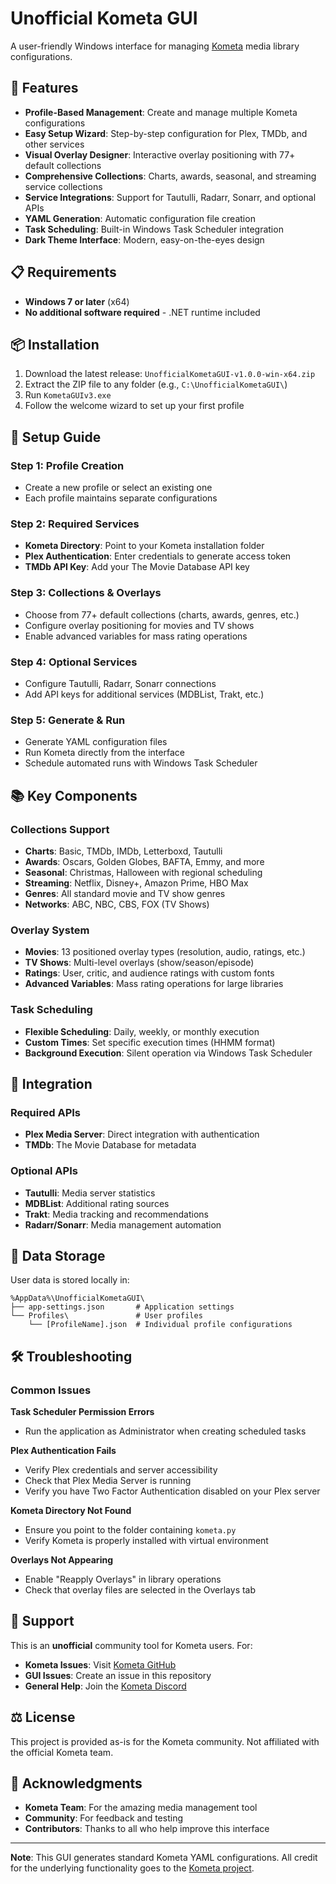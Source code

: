 # Unofficial Kometa GUI

A user-friendly Windows interface for managing [Kometa](https://github.com/Kometa-Team/Kometa) media library configurations.

## 🚀 Features

- **Profile-Based Management**: Create and manage multiple Kometa configurations
- **Easy Setup Wizard**: Step-by-step configuration for Plex, TMDb, and other services
- **Visual Overlay Designer**: Interactive overlay positioning with 77+ default collections
- **Comprehensive Collections**: Charts, awards, seasonal, and streaming service collections
- **Service Integrations**: Support for Tautulli, Radarr, Sonarr, and optional APIs
- **YAML Generation**: Automatic configuration file creation
- **Task Scheduling**: Built-in Windows Task Scheduler integration
- **Dark Theme Interface**: Modern, easy-on-the-eyes design

## 📋 Requirements

- **Windows 7 or later** (x64)
- **No additional software required** - .NET runtime included

## 📦 Installation

1. Download the latest release: `UnofficialKometaGUI-v1.0.0-win-x64.zip`
2. Extract the ZIP file to any folder (e.g., `C:\UnofficialKometaGUI\`)
3. Run `KometaGUIv3.exe`
4. Follow the welcome wizard to set up your first profile

## 🔧 Setup Guide

### Step 1: Profile Creation
- Create a new profile or select an existing one
- Each profile maintains separate configurations

### Step 2: Required Services
- **Kometa Directory**: Point to your Kometa installation folder
- **Plex Authentication**: Enter credentials to generate access token
- **TMDb API Key**: Add your The Movie Database API key

### Step 3: Collections & Overlays
- Choose from 77+ default collections (charts, awards, genres, etc.)
- Configure overlay positioning for movies and TV shows
- Enable advanced variables for mass rating operations

### Step 4: Optional Services
- Configure Tautulli, Radarr, Sonarr connections
- Add API keys for additional services (MDBList, Trakt, etc.)

### Step 5: Generate & Run
- Generate YAML configuration files
- Run Kometa directly from the interface
- Schedule automated runs with Windows Task Scheduler

## 📚 Key Components

### Collections Support
- **Charts**: Basic, TMDb, IMDb, Letterboxd, Tautulli
- **Awards**: Oscars, Golden Globes, BAFTA, Emmy, and more
- **Seasonal**: Christmas, Halloween with regional scheduling
- **Streaming**: Netflix, Disney+, Amazon Prime, HBO Max
- **Genres**: All standard movie and TV show genres
- **Networks**: ABC, NBC, CBS, FOX (TV Shows)

### Overlay System
- **Movies**: 13 positioned overlay types (resolution, audio, ratings, etc.)
- **TV Shows**: Multi-level overlays (show/season/episode)
- **Ratings**: User, critic, and audience ratings with custom fonts
- **Advanced Variables**: Mass rating operations for large libraries

### Task Scheduling
- **Flexible Scheduling**: Daily, weekly, or monthly execution
- **Custom Times**: Set specific execution times (HHMM format)
- **Background Execution**: Silent operation via Windows Task Scheduler

## 🔗 Integration

### Required APIs
- **Plex Media Server**: Direct integration with authentication
- **TMDb**: The Movie Database for metadata

### Optional APIs
- **Tautulli**: Media server statistics
- **MDBList**: Additional rating sources
- **Trakt**: Media tracking and recommendations
- **Radarr/Sonarr**: Media management automation

## 📁 Data Storage

User data is stored locally in:
```
%AppData%\UnofficialKometaGUI\
├── app-settings.json       # Application settings
└── Profiles\               # User profiles
    └── [ProfileName].json  # Individual profile configurations
```

## 🛠️ Troubleshooting

### Common Issues

**Task Scheduler Permission Errors**
- Run the application as Administrator when creating scheduled tasks

**Plex Authentication Fails**
- Verify Plex credentials and server accessibility
- Check that Plex Media Server is running
- Verify you have Two Factor Authentication disabled on your Plex server

**Kometa Directory Not Found**
- Ensure you point to the folder containing `kometa.py`
- Verify Kometa is properly installed with virtual environment

**Overlays Not Appearing**
- Enable "Reapply Overlays" in library operations
- Check that overlay files are selected in the Overlays tab

## 🤝 Support

This is an **unofficial** community tool for Kometa users. For:

- **Kometa Issues**: Visit [Kometa GitHub](https://github.com/Kometa-Team/Kometa)
- **GUI Issues**: Create an issue in this repository
- **General Help**: Join the [Kometa Discord](https://discord.gg/kometa)

## ⚖️ License

This project is provided as-is for the Kometa community. Not affiliated with the official Kometa team.

## 🙏 Acknowledgments

- **Kometa Team**: For the amazing media management tool
- **Community**: For feedback and testing
- **Contributors**: Thanks to all who help improve this interface

---

**Note**: This GUI generates standard Kometa YAML configurations. All credit for the underlying functionality goes to the [Kometa project](https://github.com/Kometa-Team/Kometa).